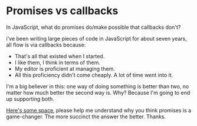 # Promises vs callbacks
In JavaScript, what do promises do/make possible that callbacks don't?

i've been writing large pieces of code in JavaScript for about seven years, all flow is via callbacks because: 
* That's all that existed when I started.  
* I like them, I think in terms of them. 
* My editor is proficient at managing them. 
* All this proficiency didn't come cheaply. A lot of time went into it.

I'm a big believer in this: one way of doing something is better than two, no matter how much better the second way is. Why? Because I'm going to end up supporting both.

<a href="https://github.com/scripting/Scripting-News/issues/177">Here's some space</a>, please help me understand why you think promises is a game-changer. The more succinct the answer the better. Thanks.

